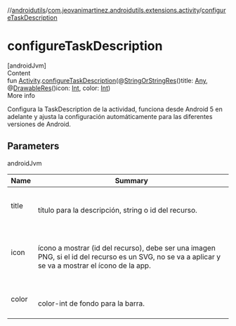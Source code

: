 //[androidutils](../index.md)/[com.jeovanimartinez.androidutils.extensions.activity](index.md)/[configureTaskDescription](configure-task-description.md)



# configureTaskDescription  
[androidJvm]  
Content  
fun [Activity](https://developer.android.com/reference/kotlin/android/app/Activity.html).[configureTaskDescription](configure-task-description.md)(@[StringOrStringRes](../com.jeovanimartinez.androidutils.annotations/-string-or-string-res/index.md)()title: [Any](https://kotlinlang.org/api/latest/jvm/stdlib/kotlin/-any/index.html), @[DrawableRes](https://developer.android.com/reference/kotlin/androidx/annotation/DrawableRes.html)()icon: [Int](https://kotlinlang.org/api/latest/jvm/stdlib/kotlin/-int/index.html), color: [Int](https://kotlinlang.org/api/latest/jvm/stdlib/kotlin/-int/index.html))  
More info  


Configura la TaskDescription de la actividad, funciona desde Android 5 en adelante y ajusta la configuración automáticamente para las diferentes versiones de Android.



## Parameters  
  
androidJvm  
  
|  Name|  Summary| 
|---|---|
| <a name="com.jeovanimartinez.androidutils.extensions.activity//configureTaskDescription/android.app.Activity#kotlin.Any#kotlin.Int#kotlin.Int/PointingToDeclaration/"></a>title| <a name="com.jeovanimartinez.androidutils.extensions.activity//configureTaskDescription/android.app.Activity#kotlin.Any#kotlin.Int#kotlin.Int/PointingToDeclaration/"></a><br><br>título para la descripción, string o id del recurso.<br><br>
| <a name="com.jeovanimartinez.androidutils.extensions.activity//configureTaskDescription/android.app.Activity#kotlin.Any#kotlin.Int#kotlin.Int/PointingToDeclaration/"></a>icon| <a name="com.jeovanimartinez.androidutils.extensions.activity//configureTaskDescription/android.app.Activity#kotlin.Any#kotlin.Int#kotlin.Int/PointingToDeclaration/"></a><br><br>ícono a mostrar (id del recurso), debe ser una imagen PNG, si el id del recurso es un SVG, no se va a aplicar     y se va a mostrar el ícono de la app.<br><br>
| <a name="com.jeovanimartinez.androidutils.extensions.activity//configureTaskDescription/android.app.Activity#kotlin.Any#kotlin.Int#kotlin.Int/PointingToDeclaration/"></a>color| <a name="com.jeovanimartinez.androidutils.extensions.activity//configureTaskDescription/android.app.Activity#kotlin.Any#kotlin.Int#kotlin.Int/PointingToDeclaration/"></a><br><br>color-int de fondo para la barra.<br><br>
  
  



